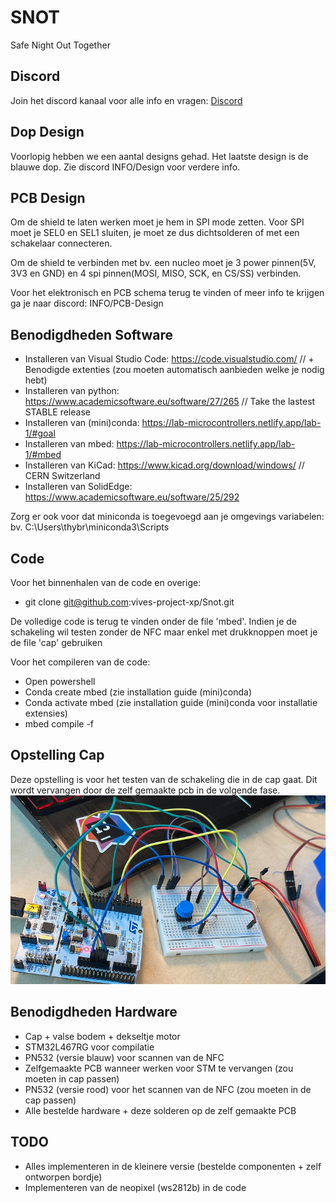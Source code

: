 # SNOT

Safe Night Out Together

## Discord

Join het discord kanaal voor alle info en vragen: [Discord](https://discord.gg/33ayYHaHzA)

## Dop Design

Voorlopig hebben we een aantal designs gehad. Het laatste design is de blauwe dop.
Zie discord INFO/Design voor verdere info.

## PCB Design

Om de shield te laten werken moet je hem in SPI mode zetten. Voor SPI moet je SEL0 en SEL1 sluiten, je moet ze dus dichtsolderen of met een schakelaar connecteren.

Om de shield te verbinden met bv. een nucleo moet je 3 power pinnen(5V, 3V3 en GND) en 4 spi pinnen(MOSI, MISO, SCK, en CS/SS) verbinden.

Voor het elektronisch en PCB schema terug te vinden of meer info te krijgen ga je naar discord: INFO/PCB-Design

## Benodigdheden Software

- Installeren van Visual Studio Code: <https://code.visualstudio.com/> // + Benodigde extenties (zou moeten automatisch aanbieden welke je nodig hebt)
- Installeren van python: <https://www.academicsoftware.eu/software/27/265> // Take the lastest STABLE release
- Installeren van (mini)conda: <https://lab-microcontrollers.netlify.app/lab-1/#goal>
- Installeren van mbed: <https://lab-microcontrollers.netlify.app/lab-1/#mbed>
- Installeren van KiCad: <https://www.kicad.org/download/windows/> // CERN Switzerland
- Installeren van SolidEdge: <https://www.academicsoftware.eu/software/25/292>

Zorg er ook voor dat miniconda is toegevoegd aan je omgevings variabelen: bv. C:\Users\thybr\miniconda3\Scripts

## Code

Voor het binnenhalen van de code en overige:

- git clone git@github.com:vives-project-xp/Snot.git

De volledige code is terug te vinden onder de file 'mbed'.
Indien je de schakeling wil testen zonder de NFC maar enkel met drukknoppen moet je de file 'cap' gebruiken

Voor het compileren van de code:

- Open powershell
- Conda create mbed (zie installation guide (mini)conda)
- Conda activate mbed (zie installation guide (mini)conda voor installatie extensies)
- mbed compile -f
## Opstelling Cap 

Deze opstelling is voor het testen van de schakeling die in de cap gaat. Dit wordt vervangen door de zelf gemaakte pcb in de volgende fase.
![opstellingCap](./fotos/opstellingCap.png)
## Benodigdheden Hardware

- Cap + valse bodem + dekseltje motor
- STM32L467RG voor compilatie
- PN532 (versie blauw) voor scannen van de NFC
- Zelfgemaakte PCB wanneer werken voor STM te vervangen (zou moeten in cap passen)
- PN532 (versie rood) voor het scannen van de NFC (zou moeten in de cap passen)
- Alle bestelde hardware + deze solderen op de zelf gemaakte PCB

## TODO

- Alles implementeren in de kleinere versie (bestelde componenten + zelf ontworpen bordje)
- Implementeren van de neopixel (ws2812b) in de code